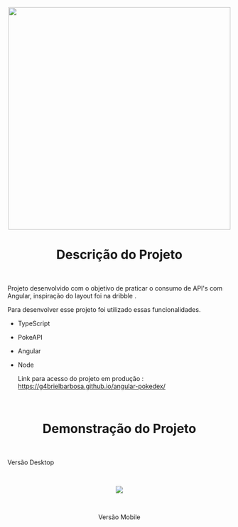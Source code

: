 <p align="center">
    <img style="height: 500px " src= "https://user-images.githubusercontent.com/98058431/209003100-c3d9ed6a-4cfe-4f5b-ac15-aac3abcf56bb.png">
   
</p>

<h1 align="center"> Descrição do Projeto </h1>


<br>


 Projeto desenvolvido com o objetivo de praticar o consumo de API's com Angular, inspiração do layout foi na dribble .
  
Para desenvolver esse projeto foi utilizado essas funcionalidades.
  
- TypeScript 
- PokeAPI
- Angular
- Node

  Link para acesso do projeto em produção : https://g4brielbarbosa.github.io/angular-pokedex/

<br>

<h1 align="center"> Demonstração do Projeto </h1>

<br>

<p align="center">

  Versão Desktop
</p>

<br>

<p align="center">
  <img src="https://user-images.githubusercontent.com/98058431/209003685-ab263031-cb57-41e0-8a39-c95cfd6c5303.gif">
</p>



<br>


<p align="center">
  Versão Mobile
</p>

<br>


<p align="center">
  <img "src="https://user-images.githubusercontent.com/98058431/209003539-06cb529b-7d1b-486c-a937-57127dd4c397.gif" />
</p>
